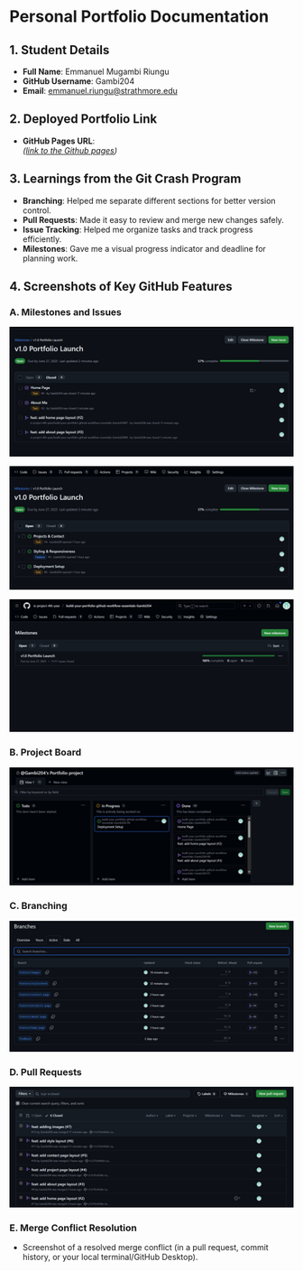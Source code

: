 # Personal Portfolio Documentation

## 1. Student Details

- **Full Name**: Emmanuel Mugambi Riungu
- **GitHub Username**: Gambi204
- **Email**: emmanuel.riungu@strathmore.edu

## 2. Deployed Portfolio Link

- **GitHub Pages URL**:  
  _([link to the Github pages](https://is-project-4th-year.github.io/build-your-portfolio-github-workflow-essentials-Gambi204/))_

## 3. Learnings from the Git Crash Program

- **Branching**: Helped me separate different sections for better version control.
- **Pull Requests**: Made it easy to review and merge new changes safely.
- **Issue Tracking**: Helped me organize tasks and track progress efficiently.
- **Milestones**: Gave me a visual progress indicator and deadline for planning work.


## 4. Screenshots of Key GitHub Features

### A. Milestones and Issues

![Milestone with Closed Issues](images/milestonewithclosedIssues.jpeg)

![Milestone with Open Issues](images/milestonewithopenIssues.jpeg)

![Screenshot of Milestone V1.0 Portfolio launch complete to 100%](images/milestonecomplete.jpeg)

### B. Project Board

![Project Board](images/project-board.jpeg)

### C. Branching

![Branch List](images/branches.jpeg)

### D. Pull Requests

![Pull Requests](images/pull-request.jpeg)

### E. Merge Conflict Resolution

- Screenshot of a resolved merge conflict (in a pull request, commit history, or your local terminal/GitHub Desktop).
